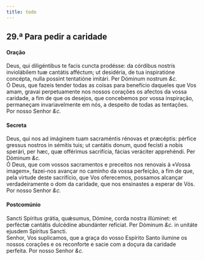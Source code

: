 ```yaml
---
title: todo
---
```

<h2 class="text-center">29.ª Para pedir a caridade</h2>

<h4 class="text-center">Oração</h4>
<div class="container-fluid">
<div class="row">
<div class="dropcap text-justify">
Deus, qui diligéntibus te facis cuncta prodésse: da córdibus nostris inviolábilem tuæ cantátis afféctum; ut desidéria, de tua inspiratióne concépta, nulla possint tentatióne imitári. Per Dóminum nostrum <em>&c.</em>
</div>
<div class="dropcap text-justify">
Ó Deus, que fazeis tender todas as coisas para benefício daqueles que Vos amam, gravai perpetuamente nos nossos corações os afectos da vossa caridade, a fim de que os desejos, que concebemos por vossa inspiração, permaneçam invariavelmente em nós, a despeito de todas as tentações. Por nosso Senhor <em>&c.</em>
</div>
</div>
</div>

<h4 class="text-center">Secreta</h4>
<div class="container-fluid">
<div class="row">
<div class="dropcap text-justify">
Deus, qui nos ad imáginem tuam sacraméntis rénovas et præcéptis: pérfice gressus nostros in sémitis tuis; ut cantátis donum, quod fecísti a nobis sperári, per hæc, quæ offérimus sacrifícia, fácias veráciter apprehéndi. Per Dóminum <em>&c.</em>
</div>
<div class="dropcap text-justify">
Ó Deus, que com vossos sacramentos e preceitos nos renovais à «Vossa imagem», fazei-nos avançar no caminho da vossa perfeição, a fim de que, pela virtude deste sacrifício, que Vos oferecemos, possamos alcançar verdadeiramente o dom da caridade, que nos ensinastes a esperar de Vós. Por nosso Senhor <em>&c.</em>
</div>
</div>
</div>

<h4 class="text-center">Postcomúnio</h4>
<div class="container-fluid">
<div class="row">
<div class="dropcap text-justify">
Sancti Spíritus grátia, quǽsumus, Dómine, corda nostra illúminet: et perféctæ cantátis dulcédine abundánter refíciat. Per Dóminum <em>&c.</em> in unitáte ejusdem Spíritus Sancti.
</div>
<div class="dropcap text-justify">
Senhor, Vos suplicamos, que a graça do vosso Espírito Santo ilumine os nossos corações e os reconforte e sacie com a doçura da caridade perfeita. Por nosso Senhor <em>&c.</em>
</div>
</div>
</div>